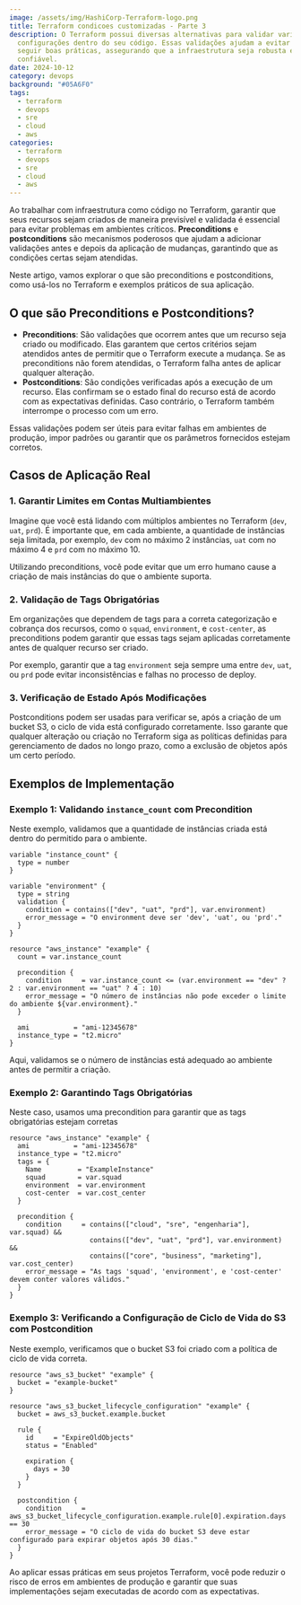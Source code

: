 ```yaml
---
image: /assets/img/HashiCorp-Terraform-logo.png
title: Terraform condicoes customizadas - Parte 3
description: O Terraform possui diversas alternativas para validar variáveis e
  configurações dentro do seu código. Essas validações ajudam a evitar erros e
  seguir boas práticas, assegurando que a infraestrutura seja robusta e
  confiável.
date: 2024-10-12
category: devops
background: "#05A6F0"
tags:
  - terraform
  - devops
  - sre
  - cloud
  - aws
categories:
  - terraform
  - devops
  - sre
  - cloud
  - aws
---
```

Ao trabalhar com infraestrutura como código no Terraform, garantir que seus recursos sejam criados de maneira previsível e validada é essencial para evitar problemas em ambientes críticos. **Preconditions** e **postconditions** são mecanismos poderosos que ajudam a adicionar validações antes e depois da aplicação de mudanças, garantindo que as condições certas sejam atendidas.

Neste artigo, vamos explorar o que são preconditions e postconditions, como usá-los no Terraform e exemplos práticos de sua aplicação.

## O que são Preconditions e Postconditions?

* **Preconditions**: São validações que ocorrem antes que um recurso seja criado ou modificado. Elas garantem que certos critérios sejam atendidos antes de permitir que o Terraform execute a mudança. Se as preconditions não forem atendidas, o Terraform falha antes de aplicar qualquer alteração.
* **Postconditions**: São condições verificadas após a execução de um recurso. Elas confirmam se o estado final do recurso está de acordo com as expectativas definidas. Caso contrário, o Terraform também interrompe o processo com um erro.

Essas validações podem ser úteis para evitar falhas em ambientes de produção, impor padrões ou garantir que os parâmetros fornecidos estejam corretos.

## Casos de Aplicação Real

### 1. Garantir Limites em Contas Multiambientes

Imagine que você está lidando com múltiplos ambientes no Terraform (`dev`, `uat`, `prd`). É importante que, em cada ambiente, a quantidade de instâncias seja limitada, por exemplo, `dev` com no máximo 2 instâncias, `uat` com no máximo 4 e `prd` com no máximo 10.

Utilizando preconditions, você pode evitar que um erro humano cause a criação de mais instâncias do que o ambiente suporta.

### 2. Validação de Tags Obrigatórias

Em organizações que dependem de tags para a correta categorização e cobrança dos recursos, como o `squad`, `environment`, e `cost-center`, as preconditions podem garantir que essas tags sejam aplicadas corretamente antes de qualquer recurso ser criado.

Por exemplo, garantir que a tag `environment` seja sempre uma entre `dev`, `uat`, ou `prd` pode evitar inconsistências e falhas no processo de deploy.

### 3. Verificação de Estado Após Modificações

Postconditions podem ser usadas para verificar se, após a criação de um bucket S3, o ciclo de vida está configurado corretamente. Isso garante que qualquer alteração ou criação no Terraform siga as políticas definidas para gerenciamento de dados no longo prazo, como a exclusão de objetos após um certo período.

## Exemplos de Implementação

### Exemplo 1: Validando `instance_count` com Precondition

Neste exemplo, validamos que a quantidade de instâncias criada está dentro do permitido para o ambiente.

```hcl
variable "instance_count" {
  type = number
}

variable "environment" {
  type = string
  validation {
    condition = contains(["dev", "uat", "prd"], var.environment)
    error_message = "O environment deve ser 'dev', 'uat', ou 'prd'."
  }
}

resource "aws_instance" "example" {
  count = var.instance_count
  
  precondition {
    condition     = var.instance_count <= (var.environment == "dev" ? 2 : var.environment == "uat" ? 4 : 10)
    error_message = "O número de instâncias não pode exceder o limite do ambiente ${var.environment}."
  }

  ami           = "ami-12345678"
  instance_type = "t2.micro"
}
```

Aqui, validamos se o número de instâncias está adequado ao ambiente antes de permitir a criação.

### Exemplo 2: Garantindo Tags Obrigatórias

Neste caso, usamos uma precondition para garantir que as tags obrigatórias estejam corretas

```hcl
resource "aws_instance" "example" {
  ami           = "ami-12345678"
  instance_type = "t2.micro"
  tags = {
    Name         = "ExampleInstance"
    squad        = var.squad
    environment  = var.environment
    cost-center  = var.cost_center
  }

  precondition {
    condition     = contains(["cloud", "sre", "engenharia"], var.squad) && 
                    contains(["dev", "uat", "prd"], var.environment) && 
                    contains(["core", "business", "marketing"], var.cost_center)
    error_message = "As tags 'squad', 'environment', e 'cost-center' devem conter valores válidos."
  }
}
```

### Exemplo 3: Verificando a Configuração de Ciclo de Vida do S3 com Postcondition

Neste exemplo, verificamos que o bucket S3 foi criado com a política de ciclo de vida correta.

```hcl
resource "aws_s3_bucket" "example" {
  bucket = "example-bucket"
}

resource "aws_s3_bucket_lifecycle_configuration" "example" {
  bucket = aws_s3_bucket.example.bucket

  rule {
    id     = "ExpireOldObjects"
    status = "Enabled"

    expiration {
      days = 30
    }
  }

  postcondition {
    condition     = aws_s3_bucket_lifecycle_configuration.example.rule[0].expiration.days == 30
    error_message = "O ciclo de vida do bucket S3 deve estar configurado para expirar objetos após 30 dias."
  }
}
```

Ao aplicar essas práticas em seus projetos Terraform, você pode reduzir o risco de erros em ambientes de produção e garantir que suas implementações sejam executadas de acordo com as expectativas.